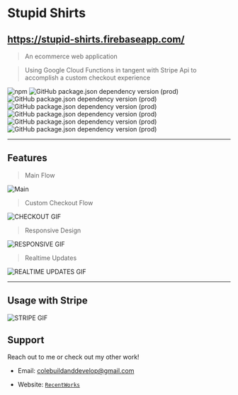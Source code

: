 # Stupid Shirts

## https://stupid-shirts.firebaseapp.com/

> An ecommerce web application

> Using Google Cloud Functions in tangent with Stripe Api to accomplish a custom checkout experience

![npm](https://img.shields.io/npm/v/npm)
![GitHub package.json dependency version (prod)](https://img.shields.io/github/package-json/dependency-version/colebuildanddevelop/stupidshirts/react)
![GitHub package.json dependency version (prod)](https://img.shields.io/github/package-json/dependency-version/colebuildanddevelop/stupidshirts/redux)
![GitHub package.json dependency version (prod)](https://img.shields.io/github/package-json/dependency-version/colebuildanddevelop/stupidshirts/react-router-dom)
![GitHub package.json dependency version (prod)](https://img.shields.io/github/package-json/dependency-version/colebuildanddevelop/stupidshirts/express)
![GitHub package.json dependency version (prod)](https://img.shields.io/github/package-json/dependency-version/colebuildanddevelop/stupidshirts/@material-ui/core)
![GitHub package.json dependency version (prod)](https://img.shields.io/github/package-json/dependency-version/colebuildanddevelop/stupidshirts/redux-persist)

---

## Features

> Main Flow

![Main](https://github.com/Colebuildanddevelop/StupidShirts/blob/master/src/constants/addingItems.gif)

> Custom Checkout Flow

![CHECKOUT GIF](https://github.com/Colebuildanddevelop/StupidShirts/blob/master/src/constants/checkout.gif)

> Responsive Design

![RESPONSIVE GIF](https://github.com/Colebuildanddevelop/StupidShirts/blob/master/src/constants/responsive.gif)

> Realtime Updates

![REALTIME UPDATES GIF](https://github.com/Colebuildanddevelop/StupidShirts/blob/master/src/constants/realtimeUpdates.gif)

---

## Usage with Stripe 

![STRIPE GIF](https://github.com/Colebuildanddevelop/StupidShirts/blob/master/src/constants/stripe.gif)

## Support

Reach out to me or check out my other work!

- Email: colebuildanddevelop@gmail.com

- Website: <a href="https://portfolio-5e35d.firebaseapp.com/" target="_blank">`RecentWorks`</a>


